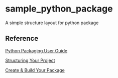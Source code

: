 # sample_python_package
A simple structure layout for python package

## Reference
[Python Packaging User Guide](https://packaging.python.org/en/latest/tutorials/packaging-projects)

[Structuring Your Project](https://docs.python-guide.org/writing/structure)

[Create & Build Your Package](https://www.pyopensci.org/python-package-guide/package-structure-code/python-package-structure.html)